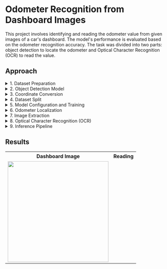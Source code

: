 # Odometer Recognition from Dashboard Images

This project involves identifying and reading the odometer value from given images of a car's dashboard. The model's performance is evaluated based on the odometer recognition accuracy. The task was divided into two parts: object detection to locate the odometer and Optical Character Recognition (OCR) to read the value.

## Approach

<details>
<summary>1. Dataset Preparation</summary>
The provided dataset contained dashboard images organized in different folders along with corresponding JSON files, which included filenames, coordinates, and odometer readings. The images were merged into a single folder and a dataframe was created containing filenames, coordinates, and odometer readings.
</details>

<details>
<summary>2. Object Detection Model</summary>
An object detection model was trained to identify the odometer within the dashboard images. YOLOv7 was chosen due to its high accuracy and real-time object detection capabilities.
</details>

<details>
<summary>3. Coordinate Conversion</summary>
The coordinates of the odometer were converted to YOLO format, which was necessary for training the YOLOv7 model.
</details>

<details>
<summary>4. Dataset Split</summary>
The dataset was split into training, testing, and validation sets in an 80:10:10 ratio.
</details>

<details>
<summary>5. Model Configuration and Training</summary>
The YOLOv7 model was configured to train on a single class (odometer) for 50 epochs, using a batch size of 16, an image size of 640, and an initial learning rate of 0.01. YOLOv7's hyp.scratch.p5.yaml file was used to set hyperparameters. The model was trained on the prepared dataset and the best weights were saved.
</details>

<details>
<summary>6. Odometer Localization</summary>
The trained YOLOv7 model with the best weights was used to predict the bounding box of the odometer within the dashboard images.
</details>

<details>
<summary>7. Image Extraction</summary>
The region of interest (ROI) corresponding to the bounding box of the odometer was extracted from the dashboard images.
</details>

<details>
<summary>8. Optical Character Recognition (OCR)</summary>
OCR was performed on the extracted ROI to read the odometer value. The performance of EasyOCR, Keras OCR, and Tesseract OCR was compared. In this case, EasyOCR significantly outperformed the other methods.
</details>

<details>
<summary>9. Inference Pipeline</summary>
An inference/prediction pipeline was created in a Python script named `test_predict.py`. This script read images from a test folder, applied the trained model to locate the odometer, extracted the ROI, and performed OCR using EasyOCR. The image name and its predicted odometer reading were stored in a pandas dataframe for evaluation.
</details>

## Results

<table>
 <tr>
  <th>Dashboard Image</th>
  <th>Reading</th>
 </tr>
<tr>
 <td><img src="test_images/mountain.jpg" width="320px"/></td>
 <td></td>
</tr>
